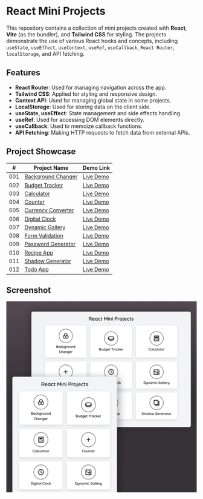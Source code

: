 # React Mini Projects

This repository contains a collection of mini projects created with **React**, **Vite** (as the bundler), and **Tailwind CSS** for styling. The projects demonstrate the use of various React hooks and concepts, including `useState`, `useEffect`, `useContext`, `useRef`, `useCallback`, `React Router`, `localStorage`, and API fetching.

## Features

- **React Router**: Used for managing navigation across the app.
- **Tailwind CSS**: Applied for styling and responsive design.
- **Context API**: Used for managing global state in some projects.
- **LocalStorage**: Used for storing data on the client side.
- **useState, useEffect**: State management and side effects handling.
- **useRef**: Used for accessing DOM elements directly.
- **useCallback**: Used to memoize callback functions.
- **API Fetching**: Making HTTP requests to fetch data from external APIs.

## Project Showcase

| #   | Project Name                                                                                                        | Demo Link                                                                  |
| --- | ------------------------------------------------------------------------------------------------------------------- | -------------------------------------------------------------------------- |
| 001 | [Background Changer](https://github.com/Sahimbehlim/React-Mini-Projects/tree/main/src/Components/BgChanger)         | [Live Demo](https://react-mini-projects-sb.netlify.app/background-changer) |
| 002 | [Budget Tracker](https://github.com/Sahimbehlim/React-Mini-Projects/tree/main/src/Components/BudgetTracker)         | [Live Demo](https://react-mini-projects-sb.netlify.app/budget-tracker)     |
| 003 | [Calculator](https://github.com/Sahimbehlim/React-Mini-Projects/tree/main/src/Components/Calculator)                | [Live Demo](https://react-mini-projects-sb.netlify.app/calculator)         |
| 004 | [Counter](https://github.com/Sahimbehlim/React-Mini-Projects/tree/main/src/Components/Counter)                      | [Live Demo](https://react-mini-projects-sb.netlify.app/counter)            |
| 005 | [Currency Converter](https://github.com/Sahimbehlim/React-Mini-Projects/tree/main/src/Components/CurrencyConverter) | [Live Demo](https://react-mini-projects-sb.netlify.app/currency-converter) |
| 006 | [Digital Clock](https://github.com/Sahimbehlim/React-Mini-Projects/tree/main/src/Components/DigitalClock)           | [Live Demo](https://react-mini-projects-sb.netlify.app/digital-clock)      |
| 007 | [Dynamic Gallery](https://github.com/Sahimbehlim/React-Mini-Projects/tree/main/src/Components/DynamicGallery)       | [Live Demo](https://react-mini-projects-sb.netlify.app/dynamic-gallery)    |
| 008 | [Form Validation](https://github.com/Sahimbehlim/React-Mini-Projects/tree/main/src/Components/FormValidation)       | [Live Demo](https://react-mini-projects-sb.netlify.app/form-validation)    |
| 009 | [Password Generator](https://github.com/Sahimbehlim/React-Mini-Projects/tree/main/src/Components/PasswordGenerator) | [Live Demo](https://react-mini-projects-sb.netlify.app/password-generator) |
| 010 | [Recipe App](https://github.com/Sahimbehlim/React-Mini-Projects/tree/main/src/Components/Recipe)                    | [Live Demo](https://react-mini-projects-sb.netlify.app/recipe-app)         |
| 011 | [Shadow Generator](https://github.com/Sahimbehlim/React-Mini-Projects/tree/main/src/Components/ShadowGenerator)     | [Live Demo](https://react-mini-projects-sb.netlify.app/shadow-generator)   |
| 012 | [Todo App](https://github.com/Sahimbehlim/React-Mini-Projects/tree/main/src/Components/TodoApp)                     | [Live Demo](https://react-mini-projects-sb.netlify.app/todo-app)           |

## Screenshot

![UI Img](public/ui.png)
